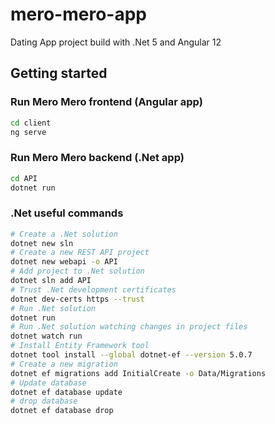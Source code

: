 # mero-mero-app
Dating App project build with .Net 5 and Angular 12

## Getting started

### Run Mero Mero frontend (Angular app)
```bash
cd client
ng serve
```

### Run Mero Mero backend (.Net app)
```bash
cd API
dotnet run
```

### .Net useful commands
```bash
# Create a .Net solution
dotnet new sln
# Create a new REST API project
dotnet new webapi -o API
# Add project to .Net solution
dotnet sln add API
# Trust .Net development certificates
dotnet dev-certs https --trust
# Run .Net solution
dotnet run
# Run .Net solution watching changes in project files
dotnet watch run
# Install Entity Framework tool
dotnet tool install --global dotnet-ef --version 5.0.7
# Create a new migration
dotnet ef migrations add InitialCreate -o Data/Migrations
# Update database
dotnet ef database update
# drop database
dotnet ef database drop
```
